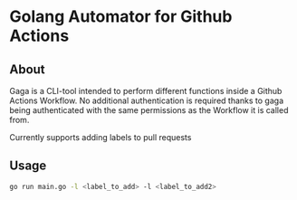# Golang Automator for Github Actions
## About
Gaga is a CLI-tool intended to perform different functions inside a Github Actions Workflow. No additional authentication is required thanks to gaga being authenticated with the same permissions as the Workflow it is called from.

Currently supports adding labels to pull requests

## Usage

```bash
go run main.go -l <label_to_add> -l <label_to_add2>
